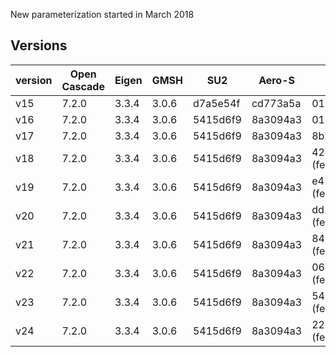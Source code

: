 New parameterization started in March 2018



Versions
---------

version | Open Cascade | Eigen | GMSH |   SU2    |  Aero-S  | MULTIF   |
--------|--------------|-------|------|----------|----------|----------|
v15     |     7.2.0    | 3.3.4 | 3.0.6| d7a5e54f | cd773a5a | 01df2800 |
v16     |     7.2.0    | 3.3.4 | 3.0.6| 5415d6f9 | 8a3094a3 | 01df2800 |
v17     |     7.2.0    | 3.3.4 | 3.0.6| 5415d6f9 | 8a3094a3 | 8b238886 |
v18     |     7.2.0    | 3.3.4 | 3.0.6| 5415d6f9 | 8a3094a3 | 42c948d9 (feature_ellipical) |
v19     |     7.2.0    | 3.3.4 | 3.0.6| 5415d6f9 | 8a3094a3 | e41ca5f2 (feature_ellipical) |
v20     |     7.2.0    | 3.3.4 | 3.0.6| 5415d6f9 | 8a3094a3 | dd19252d (feature_ellipical) |
v21     |     7.2.0    | 3.3.4 | 3.0.6| 5415d6f9 | 8a3094a3 | 844e6937 (feature_ellipical) |
v22     |     7.2.0    | 3.3.4 | 3.0.6| 5415d6f9 | 8a3094a3 | 061f7b7e (feature_ellipical) |
v23     |     7.2.0    | 3.3.4 | 3.0.6| 5415d6f9 | 8a3094a3 | 544440a8 (feature_ellipical) |
v24     |     7.2.0    | 3.3.4 | 3.0.6| 5415d6f9 | 8a3094a3 | 22135631 (feature_ellipical) |
